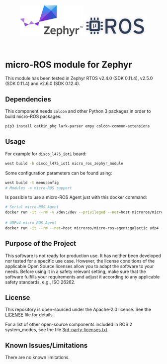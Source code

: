 <br/>

<a>
   <p align="center">
      <img width="40%" src=".images/zephyr_logo.png">
      <img width="40%" src=".images/microros_logo.png">
   </p>
</a>
<br/>

# micro-ROS module for Zephyr

This module has been tested in Zephyr RTOS v2.4.0 (SDK 0.11.4), v2.5.0 (SDK 0.11.4) and v2.6.0 (SDK 0.12.4).

## Dependencies

This component needs `colcon` and other Python 3 packages in order to build micro-ROS packages:

```bash
pip3 install catkin_pkg lark-parser empy colcon-common-extensions
```

## Usage

For example for `disco_l475_iot1` board:

```bash
west build -b disco_l475_iot1 micro_ros_zephyr_module
```

Some configuration parameters can be found using:

```bash
west build -t menuconfig
# Modules -> micro-ROS support
```

Is possible to use a micro-ROS Agent just with this docker command:

```bash
# Serial micro-ROS Agent
docker run -it --rm -v /dev:/dev --privileged --net=host microros/micro-ros-agent:galactic serial --dev [YOUR BOARD PORT] -v6

# UDPv4 micro-ROS Agent
docker run -it --rm --net=host microros/micro-ros-agent:galactic udp4 --port 8888 -v6

```

## Purpose of the Project

This software is not ready for production use. It has neither been developed nor
tested for a specific use case. However, the license conditions of the
applicable Open Source licenses allow you to adapt the software to your needs.
Before using it in a safety relevant setting, make sure that the software
fulfills your requirements and adjust it according to any applicable safety
standards, e.g., ISO 26262.

## License

This repository is open-sourced under the Apache-2.0 license. See the [LICENSE](LICENSE) file for details.

For a list of other open-source components included in ROS 2 system_modes,
see the file [3rd-party-licenses.txt](3rd-party-licenses.txt).

## Known Issues/Limitations

There are no known limitations.

